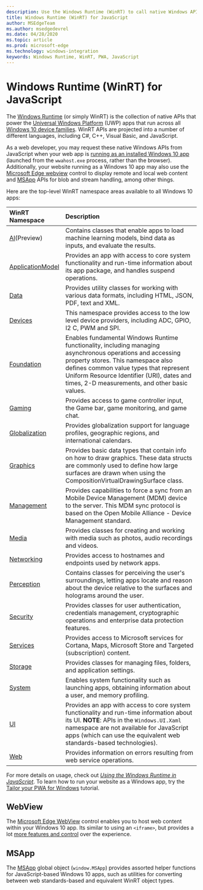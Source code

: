 ```yaml
---
description: Use the Windows Runtime (WinRT) to call native Windows APIs from your JavaScript app.
title: Windows Runtime (WinRT) for JavaScript
author: MSEdgeTeam
ms.author: msedgedevrel
ms.date: 04/28/2020
ms.topic: article
ms.prod: microsoft-edge
ms.technology: windows-integration
keywords: Windows Runtime, WinRT, PWA, JavaScript
---
```


# Windows Runtime (WinRT) for JavaScript  

The [Windows Runtime](/windows/uwp/get-started/universal-application-platform-guide#how-the-universal-windows-platform-relates-to-windows-runtime-apis) \(or simply WinRT\) is the collection of native APIs that power the [Universal Windows Platform](/windows/uwp/get-started/universal-application-platform-guide) \(UWP\) apps that run across all [Windows 10 device families](/uwp/extension-sdks/device-families-overview).  WinRT APIs are projected into a number of different languages, including C#, C++, Visual Basic, and JavaScript.  

As a web developer, you may request these native Windows APIs from JavaScript when your web app is [running as an installed Windows 10 app](../progressive-web-apps-edgehtml/windows-features.md#set-up-and-run-your-universal-windows-app) \(launched from the `wwahost.exe` process, rather than the browser\).  Additionally, your website running as a Windows 10 app may also use the [Microsoft Edge webview](#webview) control to display remote and local web content and [MSApp](#msapp) APIs for blob and stream handling, among other things.  

Here are the top-level WinRT namespace areas available to all Windows 10 apps:  

| WinRT Namespace | Description |  
|:--- |:--- |  
| [AI](/uwp/api/windows.AI.MachineLearning.Preview)\(Preview\) | Contains classes that enable apps to load machine learning models, bind data as inputs, and evaluate the results.  |  
| [ApplicationModel](/uwp/api/windows.applicationmodel) | Provides an app with access to core system functionality and run-time information about its app package, and handles suspend operations.  |  
| [Data](/uwp/api/windows.data.html) | Provides utility classes for working with various data formats, including HTML, JSON, PDF, text and XML.  |  
| [Devices](/uwp/api/windows.devices) | This namespace provides access to the low level device providers, including ADC, GPIO, I2 C, PWM and SPI.  |  
| [Foundation](/uwp/api/windows.foundation) | Enables fundamental Windows Runtime functionality, including managing asynchronous operations and accessing property stores.  This namespace also defines common value types that represent Uniform Resource Identifier \(URI\), dates and times, 2-D measurements, and other basic values.  |  
| [Gaming](/uwp/api/windows.gaming.input) |Provides access to game controller input, the Game bar, game monitoring, and game chat.  |  
| [Globalization](/uwp/api/windows.globalization) | Provides globalization support for language profiles, geographic regions, and international calendars.  |  
| [Graphics](/uwp/api/windows.graphics) | Provides basic data types that contain info on how to draw graphics.  These data structs are commonly used to define how large surfaces are drawn when using the CompositionVirtualDrawingSurface class.  |  
| [Management](/uwp/api/windows.management) | Provides capabilities to force a sync from an Mobile Device Management \(MDM\) device to the server.  This MDM sync protocol is based on the Open Mobile Alliance - Device Management standard.  |  
| [Media](/uwp/api/windows.media) |Provides classes for creating and working with media such as photos, audio recordings and videos.  |  
| [Networking](/uwp/api/windows.networking) |Provides access to hostnames and endpoints used by network apps.  |  
| [Perception](/uwp/api/windows.perception) |Contains classes for perceiving the user's surroundings, letting apps locate and reason about the device relative to the surfaces and holograms around the user.  |  
| [Security](/uwp/api/windows.security.authentication.identity) | Provides classes for user authentication, credentials management, cryptographic operations and enterprise data protection features.  |  
| [Services](/uwp/api/windows.services.cortana) |Provides access to Microsoft services for Cortana, Maps, Microsoft Store and Targeted \(subscription\) content.  |  
| [Storage](/uwp/api/windows.storage) |Provides classes for managing files, folders, and application settings.  |  
| [System](/uwp/api/windows.system) |Enables system functionality such as launching apps, obtaining information about a user, and memory profiling.  |  
| [UI](/uwp/api/windows.ui) | Provides an app with access to core system functionality and run-time information about its UI.  **NOTE**: APIs in the `Windows.UI.Xaml` namespace are not available for JavaScript apps \(which can use the equivalent web standards-based technologies\).  |  
| [Web](/uwp/api/windows.web) | Provides information on errors resulting from web service operations.  |  

For more details on usage, check out [*Using the Windows Runtime in JavaScript*](./using-the-windows-runtime-in-javascript.md).  To learn how to run your website as a Windows app, try the [Tailor your PWA for Windows](../progressive-web-apps/windows-features.md) tutorial.  

## WebView  

The [Microsoft Edge WebView](../webview.md) control enables you to host web content within your Windows 10 app.  Its similar to using an `<iframe>`, but provides a lot [more features and control](../hosting/webview.md#webview-versus-iframe) over the experience.  

## MSApp  

The [MSApp](./reference/msapp.md) global object \(`window.MSApp`\) provides assorted helper functions for JavaScript-based Windows 10 apps, such as utilities for converting between web standards-based and equivalent WinRT object types.  
